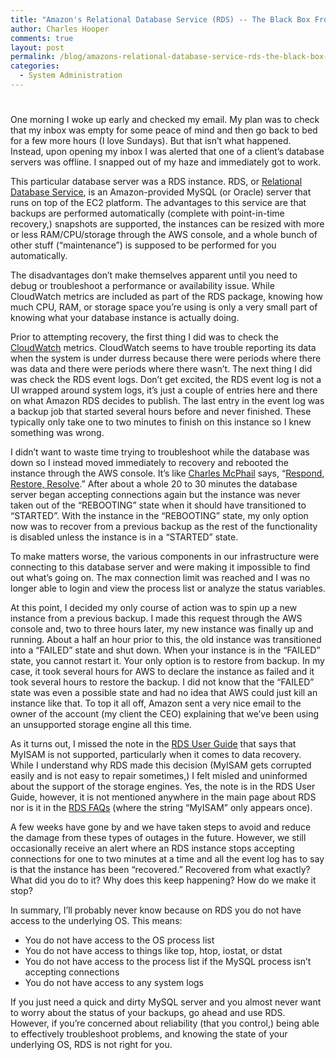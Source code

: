 ```yaml
---
title: "Amazon's Relational Database Service (RDS) -- The Black Box From Hell"
author: Charles Hooper
comments: true
layout: post
permalink: /blog/amazons-relational-database-service-rds-the-black-box-from-hell/
categories:
  - System Administration
---
```

# 

One morning I woke up early and checked my email. My plan was to check that my
inbox was empty for some peace of mind and then go back to bed for a few more
hours (I love Sundays). But that isn’t what happened. Instead, upon opening my
inbox I was alerted that one of a client’s database servers was offline. I
snapped out of my haze and immediately got to work.

This particular database server was a RDS instance. RDS, or [Relational
Database Service][1], is an Amazon-provided MySQL (or Oracle) server that runs
on top of the EC2 platform. The advantages to this service are that backups are
performed automatically (complete with point-in-time recovery,) snapshots are
supported, the instances can be resized with more or less RAM/CPU/storage
through the AWS console, and a whole bunch of other stuff (“maintenance”) is
supposed to be performed for you automatically.

 [1]: http://aws.amazon.com/rds/

The disadvantages don’t make themselves apparent until you need to debug or
troubleshoot a performance or availability issue. While CloudWatch metrics are
included as part of the RDS package, knowing how much CPU, RAM, or storage
space you’re using is only a very small part of knowing what your database
instance is actually doing.

Prior to attempting recovery, the first thing I did was to check the
[CloudWatch][2] metrics. CloudWatch seems to have trouble reporting its data
when the system is under durress because there were periods where there was
data and there were periods where there wasn’t. The next thing I did was check
the RDS event logs. Don’t get excited, the RDS event log is not a UI wrapped
around system logs, it’s just a couple of entries here and there on what Amazon
RDS decides to publish. The last entry in the event log was a backup job that
started several hours before and never finished. These typically only take one
to two minutes to finish on this instance so I knew something was wrong.

 [2]: http://aws.amazon.com/cloudwatch/

I didn’t want to waste time trying to troubleshoot while the database was down
so I instead moved immediately to recovery and rebooted the instance through
the AWS console. It’s like [Charles McPhail][3] says, “[Respond, Restore,
Resolve][3].” After about a whole 20 to 30 minutes the database server began
accepting connections again but the instance was never taken out of the
“REBOOTING” state when it should have transitioned to “STARTED”. With the
instance in the “REBOOTING” state, my only option now was to recover from a
previous backup as the rest of the functionality is disabled unless the
instance is in a “STARTED” state.

 [3]: http://onlinelibrary.wiley.com/doi/10.1002/bltj.20187/abstract

To make matters worse, the various components in our infrastructure were
connecting to this database server and were making it impossible to find out
what’s going on. The max connection limit was reached and I was no longer able
to login and view the process list or analyze the status variables.

At this point, I decided my only course of action was to spin up a new instance
from a previous backup. I made this request through the AWS console and, two to
three hours later, my new instance was finally up and running. About a half an
hour prior to this, the old instance was transitioned into a “FAILED” state and
shut down. When your instance is in the “FAILED” state, you cannot restart it.
Your only option is to restore from backup. In my case, it took several hours
for AWS to declare the instance as failed and it took several hours to restore
the backup. I did not know that the “FAILED” state was even a possible state
and had no idea that AWS could just kill an instance like that. To top it all
off, Amazon sent a very nice email to the owner of the account (my client the
CEO) explaining that we’ve been using an unsupported storage engine all this
time.

As it turns out, I missed the note in the [RDS User Guide][4] that says that
MyISAM is not supported, particularly when it comes to data recovery. While I
understand why RDS made this decision (MyISAM gets corrupted easily and is not
easy to repair sometimes,) I felt misled and uninformed about the support of
the storage engines. Yes, the note is in the RDS User Guide, however, it is not
mentioned anywhere in the main page about RDS nor is it in the [RDS FAQs][5]
(where the string “MyISAM” only appears once).

 [4]: http://docs.amazonwebservices.com/AmazonRDS/latest/UserGuide/
 [5]: http://aws.amazon.com/rds/faqs/

A few weeks have gone by and we have taken steps to avoid and reduce the damage
from these types of outages in the future. However, we still occasionally
receive an alert where an RDS instance stops accepting connections for one to
two minutes at a time and all the event log has to say is that the instance has
been “recovered.” Recovered from what exactly? What did you do to it? Why does
this keep happening? How do we make it stop?

In summary, I’ll probably never know because on RDS you do not have access to
the underlying OS. This means:

*   You do not have access to the OS process list
*   You do not have access to things like top, htop, iostat, or dstat
*   You do not have access to the process list if the MySQL process isn’t accepting connections
*   You do not have access to any system logs

If you just need a quick and dirty MySQL server and you almost never want to
worry about the status of your backups, go ahead and use RDS. However, if
you’re concerned about reliability (that you control,) being able to
effectively troubleshoot problems, and knowing the state of your underlying OS,
RDS is not right for you.

